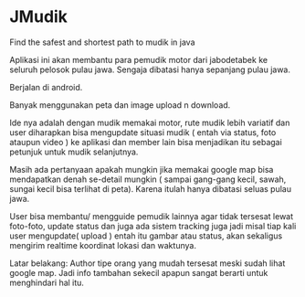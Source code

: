 JMudik
======

Find the safest and shortest path to mudik in java



Aplikasi ini akan membantu para pemudik motor dari jabodetabek ke seluruh pelosok pulau jawa. Sengaja dibatasi hanya sepanjang pulau jawa.

Berjalan di android.

Banyak menggunakan peta dan image upload n download.

Ide nya adalah dengan mudik memakai motor, rute mudik lebih variatif dan user diharapkan bisa mengupdate situasi mudik ( entah via status, foto ataupun video ) ke aplikasi dan member lain bisa menjadikan itu sebagai petunjuk untuk mudik selanjutnya.

Masih ada pertanyaan apakah mungkin jika memakai google map bisa mendapatkan denah se-detail mungkin ( sampai gang-gang kecil, sawah, sungai kecil bisa terlihat di peta). Karena itulah hanya dibatasi seluas pulau jawa. 

User bisa membantu/ mengguide pemudik lainnya agar tidak tersesat lewat foto-foto, update status dan juga ada sistem tracking juga jadi misal tiap kali user mengupdate( upload ) entah itu gambar atau status, akan sekaligus mengirim realtime koordinat lokasi dan waktunya.


Latar belakang:
Author tipe orang yang mudah tersesat meski sudah lihat google map. Jadi info tambahan sekecil apapun sangat berarti untuk menghindari hal itu.
